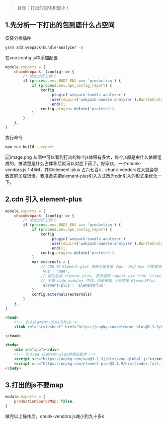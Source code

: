 > 目标：打出的包体积更小！
## 1.先分析一下打出的包到底什么占空间
安装分析插件
```zsh
yarn add webpack-bundle-analyzer -D
```
在vue.config.js中添加配置
```js
module.exports = {
    chainWebpack: (config) => {
        /* 添加分析工具*/
        if (process.env.NODE_ENV === 'production') {
            if (process.env.npm_config_report) {
                config
                    .plugin('webpack-bundle-analyzer')
                    .use(require('webpack-bundle-analyzer').BundleAnalyzerPlugin)
                    .end();
                config.plugins.delete('prefetch')
            }
        }
    },
}
```
执行命令
```zsh
npm run build --report
```

![image.png](https://p6-juejin.byteimg.com/tos-cn-i-k3u1fbpfcp/cf15e7ab1cdf452aa1246ef8343dca25~tplv-k3u1fbpfcp-watermark.image?)
从图中可以看到打出的每个js体积有多大，每个js都是由什么依赖组成的，搞清楚是什么占体积后就可以对症下药了。好家伙，一个chunk-vendors.js 1.45M，其中element-plus 占六七百k，chunk-vendors过大就会导致首屏加载很慢。我准备先把element-plus引入方式改为cdn引入的形式来优化一下。
## 2.cdn 引入 element-plus
```js
module.exports = {
    chainWebpack: (config) => {
        /* 添加分析工具*/
        if (process.env.NODE_ENV === 'production') {
            if (process.env.npm_config_report) {
                config
                    .plugin('webpack-bundle-analyzer')
                    .use(require('webpack-bundle-analyzer').BundleAnalyzerPlugin)
                    .end();
                config.plugins.delete('prefetch')
            }
            var externals = {
                // CDN 的 Element-plus 依赖全局变量 Vue， 所以 Vue 也需要使用 CDN 引入
                'vue': 'Vue',
                // 属性名称 element-plus, 表示遇到 import xxx from 'element-plus' 这类引入 'element-plus'的，
                // 不去 node_modules 中找，而是去找 全局变量 ElementPlus
                'element-plus': 'ElementPlus'
            }
            config.externals(externals)
        }
    },
}
```
```html
<head>
    <!-- 引入element-plus的样式-->
    <link rel="stylesheet" href="https://unpkg.com/element-plus@2.1.9/dist/index.css" />
    
</head>

<body>
    <div id="app"></div>
    <!-- 引入vue element-plus并锁定版本 -->
    <script src="https://unpkg.com/vue@3.2.31/dist/vue.global.js"></script>
    <script src="https://unpkg.com/element-plus@2.1.9/dist/index.full.js"></script>
</body>
```
## 3.打出的js不要map
```js
module.exports = {
    productionSourceMap: false,
}
```
做完以上操作后，chunk-vendors.js减小到九十多k